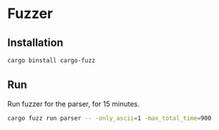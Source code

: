 # Fuzzer

## Installation

```bash
cargo binstall cargo-fuzz
```

## Run

Run fuzzer for the parser, for 15 minutes.

```bash
cargo fuzz run parser -- -only_ascii=1 -max_total_time=900
```
